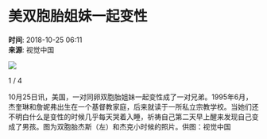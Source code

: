 # 美双胞胎姐妹一起变性

**时间**: 2018-10-25 06:11  
**来源**: 视觉中国

![](https://p1.ifengimg.com/2018_43/ab9eaf9c-226c-4c9b-8dcb-75e5b870a141_B787CA07C70F63EEF3B369FD42857A8614F80C3D_w1024_h664.jpg)

1 / 4

10月25日讯，美国，一对同卵双胞胎姐妹一起变性成了一对兄弟。1995年6月，杰奎琳和詹妮弗出生在一个基督教家庭，后来就读于一所私立宗教学校。当她们还不明白什么是变性的时候几乎每天哭着入睡，祈祷自己第二天早上醒来发现自己变成了男孩。图为双胞胎杰斯（左）和杰克小时候的照片。供图：视觉中国